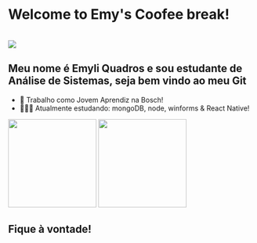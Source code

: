 <h1>
  <b>
  Welcome to Emy's Coofee break!
  </b>
</h1>
<br/>

<img src = "https://images6.alphacoders.com/115/1159915.jpg">
<br/>
<h2> Meu nome é Emyli Quadros e sou estudante de Análise de Sistemas, seja bem vindo ao meu Git </h2>

- 🍂 Trabalho como Jovem Aprendiz na Bosch! 
- 👩🏽‍💻 Atualmente estudando: mongoDB, node, winforms & React Native!

<div>
  <img height="180em" src="https://github-readme-stats.vercel.app/api?username=emileeem&show_icons=true&theme=dracula&include_all_commits=true&count_private=true"/>
  <img height="180em" src="https://github-readme-stats.vercel.app/api/top-langs/?username=emileeem&layout=compact&langs_count=16&theme=dracula"/>
</div>

<h2>Fique à vontade!</h2>
